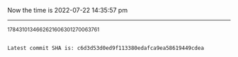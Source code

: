 Now the time is 2022-07-22 14:35:57 pm

---

<small>1784310134662621606301270063761</small>

```txt

Latest commit SHA is: c6d3d53d0ed9f113380edafca9ea58619449cdea
```
